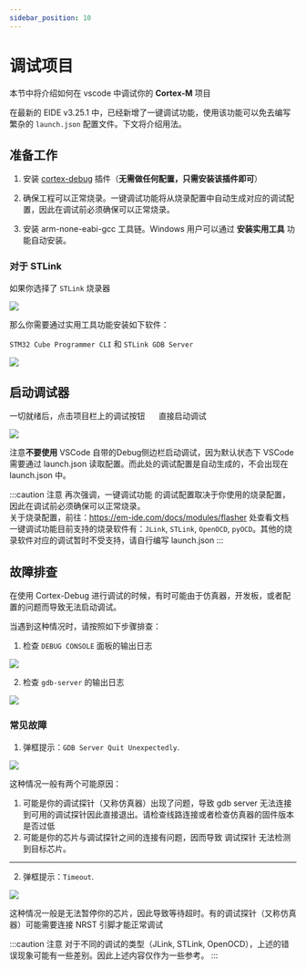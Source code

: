 ```yaml
---
sidebar_position: 10
---
```


# 调试项目

本节中将介绍如何在 vscode 中调试你的 **Cortex-M** 项目

在最新的 EIDE v3.25.1 中，已经新增了一键调试功能，使用该功能可以免去编写繁杂的 `launch.json` 配置文件。下文将介绍用法。

## 准备工作

1. 安装 [cortex-debug](https://marketplace.visualstudio.com/items?itemName=marus25.cortex-debug) 插件（**无需做任何配置，只需安装该插件即可**）

2. 确保工程可以正常烧录。一键调试功能将从烧录配置中自动生成对应的调试配置，因此在调试前必须确保可以正常烧录。

3. 安装 arm-none-eabi-gcc 工具链。Windows 用户可以通过 **安装实用工具** 功能自动安装。

### 对于 STLink

如果你选择了 `STLink` 烧录器

![](/docs_img/flasher_name.png)

那么你需要通过实用工具功能安装如下软件：

`STM32 Cube Programmer CLI` 和 `STLink GDB Server`

![](/docs_img/stlink_tools.png)

## 启动调试器

一切就绪后，点击项目栏上的调试按钮 <img width="16px" bor src="/docs_img/icon/Run_16x.svg"/> 直接启动调试

![](/docs_img/debug_btn.png)

注意**不要使用** VSCode 自带的Debug侧边栏启动调试，因为默认状态下 VSCode 需要通过 launch.json 读取配置。而此处的调试配置是自动生成的，不会出现在 launch.json 中。

:::caution 注意
再次强调，一键调试功能 的调试配置取决于你使用的烧录配置，因此在调试前必须确保可以正常烧录。<br/>
关于烧录配置，前往：https://em-ide.com/docs/modules/flasher 处查看文档<br/>
一键调试功能目前支持的烧录软件有：`JLink`, `STLink`, `OpenOCD`, `pyOCD`。其他的烧录软件对应的调试暂时不受支持，请自行编写 launch.json
:::

## 故障排查

在使用 Cortex-Debug 进行调试的时候，有时可能由于仿真器，开发板，或者配置的问题而导致无法启动调试。

当遇到这种情况时，请按照如下步骤排查：

1. 检查 `DEBUG CONSOLE` 面板的输出日志

![](/docs_img/debug_console_log.png)

2. 检查 `gdb-server` 的输出日志

![](/docs_img/debug_server_log.png)

### 常见故障

1. 弹框提示：`GDB Server Quit Unexpectedly`.

![](/docs_img/debug_issue__gdb_quit.png)

这种情况一般有两个可能原因：
  1. 可能是你的调试探针（又称仿真器）出现了问题，导致 gdb server 无法连接到可用的调试探针因此直接退出。请检查线路连接或者检查仿真器的固件版本是否过低
  2. 可能是你的芯片与调试探针之间的连接有问题，因而导致 调试探针 无法检测到目标芯片。

---

2. 弹框提示：`Timeout`.

![](/docs_img/debug_issue__timeout.png)

这种情况一般是无法暂停你的芯片，因此导致等待超时。有的调试探针（又称仿真器）可能需要连接 NRST 引脚才能正常调试

:::caution 注意
对于不同的调试的类型（JLink, STLink, OpenOCD），上述的错误现象可能有一些差别。因此上述内容仅作为一些参考。
:::
